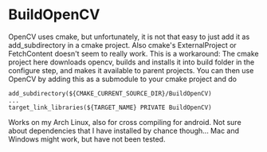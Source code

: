 # BuildOpenCV

OpenCV uses cmake, but unfortunately, it is not that easy to just add it as add_subdirectory in a cmake project.
Also cmake's ExternalProject or FetchContent doesn't seem to really work.
This is a workaround: The cmake project here downloads opencv, builds and installs it into build folder in the configure step,
and makes it available to parent projects.
You can then use OpenCV by adding this as a submodule to your cmake project and do
```
add_subdirectory(${CMAKE_CURRENT_SOURCE_DIR}/BuildOpenCV)
...
target_link_libraries(${TARGET_NAME} PRIVATE BuildOpenCV)
```

Works on my Arch Linux, also for cross compiling for android. Not sure about dependencies that I have installed by chance though...
Mac and Windows might work, but have not been tested.
